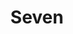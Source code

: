 ---
title: Seven
tags: ["seven", "lucky number", "lucky", "lottery", "superstition", "magic", "mystical"]
icon: seven
svg: '<svg xmlns="http://www.w3.org/2000/svg" width="24" height="24" fill="none" viewBox="0 0 24 24" stroke-width="1.5" stroke-linecap="round" stroke-linejoin="round" stroke="currentColor"><path d="M10.5 17c0-3.75 5-10 5-10s-3.75.625-6.25 0"/></svg>'
---